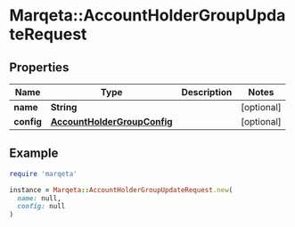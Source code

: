 # Marqeta::AccountHolderGroupUpdateRequest

## Properties

| Name | Type | Description | Notes |
| ---- | ---- | ----------- | ----- |
| **name** | **String** |  | [optional] |
| **config** | [**AccountHolderGroupConfig**](AccountHolderGroupConfig.md) |  | [optional] |

## Example

```ruby
require 'marqeta'

instance = Marqeta::AccountHolderGroupUpdateRequest.new(
  name: null,
  config: null
)
```

